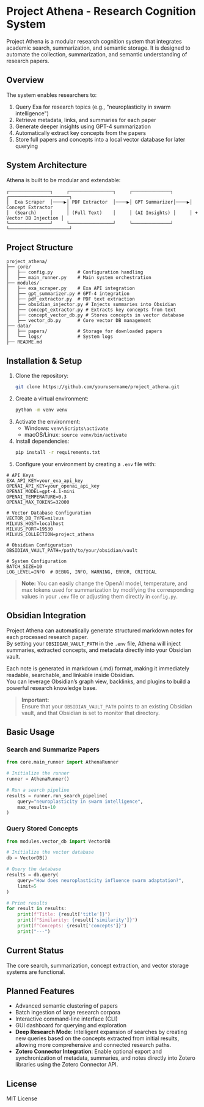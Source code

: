 # Project Athena - Research Cognition System

Project Athena is a modular research cognition system that integrates academic search, summarization, and semantic storage. 
It is designed to automate the collection, summarization, and semantic understanding of research papers.

## Overview

The system enables researchers to:

1. Query Exa for research topics (e.g., "neuroplasticity in swarm intelligence")
2. Retrieve metadata, links, and summaries for each paper
3. Generate deeper insights using GPT-4 summarization
4. Automatically extract key concepts from the papers
5. Store full papers and concepts into a local vector database for later querying

## System Architecture

Athena is built to be modular and extendable:

```
┌───────────────┐     ┌────────────────┐     ┌──────────────┐     ┌──────────────────────┐
│  Exa Scraper  │────▶│ PDF Extractor  │────▶│ GPT Summarizer│────▶│ Concept Extractor     │
│  (Search)     │     │ (Full Text)    │     │ (AI Insights) │     │ + Vector DB Injection │
└───────────────┘     └────────────────┘     └──────────────┘     └──────────────────────┘
```

## Project Structure

```
project_athena/
├── core/
│   ├── config.py         # Configuration handling
│   ├── main_runner.py    # Main system orchestration
├── modules/
│   ├── exa_scraper.py    # Exa API integration
│   ├── gpt_summarizer.py # GPT-4 integration
│   ├── pdf_extractor.py  # PDF text extraction
│   ├── obsidian_injector.py # Injects summaries into Obsidian
│   ├── concept_extractor.py # Extracts key concepts from text
│   ├── concept_vector_db.py # Stores concepts in vector database
│   ├── vector_db.py      # Core vector DB management
├── data/
│   ├── papers/           # Storage for downloaded papers
│   └── logs/             # System logs
├── README.md
```

## Installation & Setup

1. Clone the repository:
   ```bash
   git clone https://github.com/yourusername/project_athena.git
   ```
2. Create a virtual environment:
   ```bash
   python -m venv venv
   ```
3. Activate the environment:
   - Windows: `venv\Scripts\activate`
   - macOS/Linux: `source venv/bin/activate`
4. Install dependencies:
   ```bash
   pip install -r requirements.txt
   ```
5. Configure your environment by creating a `.env` file with:

```
# API Keys
EXA_API_KEY=your_exa_api_key
OPENAI_API_KEY=your_openai_api_key
OPENAI_MODEL=gpt-4.1-mini
OPENAI_TEMPERATURE=0.3
OPENAI_MAX_TOKENS=32000

# Vector Database Configuration
VECTOR_DB_TYPE=milvus
MILVUS_HOST=localhost
MILVUS_PORT=19530
MILVUS_COLLECTION=project_athena

# Obsidian Configuration
OBSIDIAN_VAULT_PATH=/path/to/your/obsidian/vault

# System Configuration
BATCH_SIZE=10
LOG_LEVEL=INFO  # DEBUG, INFO, WARNING, ERROR, CRITICAL
```

> **Note:** You can easily change the OpenAI model, temperature, and max tokens used for summarization by modifying the corresponding values in your `.env` file or adjusting them directly in `config.py`.

## Obsidian Integration

Project Athena can automatically generate structured markdown notes for each processed research paper.  
By setting your `OBSIDIAN_VAULT_PATH` in the `.env` file, Athena will inject summaries, extracted concepts, and metadata directly into your Obsidian vault.

Each note is generated in markdown (.md) format, making it immediately readable, searchable, and linkable inside Obsidian.  
You can leverage Obsidian’s graph view, backlinks, and plugins to build a powerful research knowledge base.

> **Important:**  
> Ensure that your `OBSIDIAN_VAULT_PATH` points to an existing Obsidian vault, and that Obsidian is set to monitor that directory.
## Basic Usage

### Search and Summarize Papers

```python
from core.main_runner import AthenaRunner

# Initialize the runner
runner = AthenaRunner()

# Run a search pipeline
results = runner.run_search_pipeline(
    query="neuroplasticity in swarm intelligence", 
    max_results=10
)
```

### Query Stored Concepts

```python
from modules.vector_db import VectorDB

# Initialize the vector database
db = VectorDB()

# Query the database
results = db.query(
    query="How does neuroplasticity influence swarm adaptation?",
    limit=5
)

# Print results
for result in results:
    print(f"Title: {result['title']}")
    print(f"Similarity: {result['similarity']}")
    print(f"Concepts: {result['concepts']}")
    print("---")
```

## Current Status

The core search, summarization, concept extraction, and vector storage systems are functional.

## Planned Features

- Advanced semantic clustering of papers
- Batch ingestion of large research corpora
- Interactive command-line interface (CLI)
- GUI dashboard for querying and exploration
- **Deep Research Mode**: Intelligent expansion of searches by creating new queries based on the concepts extracted from initial results, allowing more comprehensive and connected research paths.
- **Zotero Connector Integration**: Enable optional export and synchronization of metadata, summaries, and notes directly into Zotero libraries using the Zotero Connector API.

## License

MIT License
